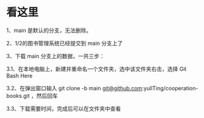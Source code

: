 # 看这里
1、main 是默认的分支，无法删除。

2、1/2的图书管理系统已经提交到 main 分支上了

3、下载 main 分支上的数据，一共三步：

3.1、在本地电脑上，新建并重命名一个文件夹，选中该文件夹右击，选择 Git Bash Here 

3.2、在弹出窗口输入 git clone -b main git@github.com:yullTing/cooperation-books.git ，然后回车

3.3、下载需要时间，完成后可以在文件夹中查看
